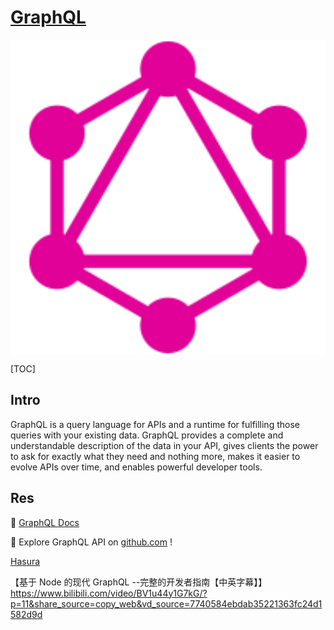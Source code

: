 # [GraphQL](https://graphql.org)

<img align="center" src="../../../../../Assets/Pics/logo.svg" alt="GraphQL Logo" style="zoom:10000%;" />

[TOC]





## Intro

GraphQL is a query language for APIs and a runtime for fulfilling those queries with your existing data. GraphQL provides a complete and understandable description of the data in your API, gives clients the power to ask for exactly what they need and nothing more, makes it easier to evolve APIs over time, and enables powerful developer tools.



## Res

📂 [GraphQL Docs](https://graphql.org/learn/)

🎡 Explore GraphQL API on [github.com](https://docs.github.com/en/graphql/overview/about-the-graphql-api) !

[Hasura](https://hasura.io/learn/graphql/intro-graphql/introduction/)

【基于 Node 的现代 GraphQL --完整的开发者指南【中英字幕】】 https://www.bilibili.com/video/BV1u44y1G7kG/?p=11&share_source=copy_web&vd_source=7740584ebdab35221363fc24d1582d9d